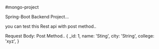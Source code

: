 #mongo-project

Spring-Boot Backend Project...


you can test this Rest api with post method..

Request Body:
Post Method..
 {
    _id: 1,
    name: 'Sting',
    city: 'String',
    college: 'xyz',
  }

